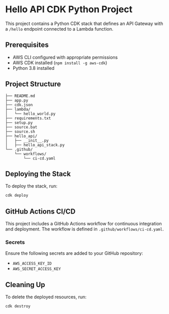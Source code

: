 # Hello API CDK Python Project

This project contains a Python CDK stack that defines an API Gateway with a `/hello` endpoint connected to a Lambda function.

## Prerequisites

- AWS CLI configured with appropriate permissions
- AWS CDK installed (`npm install -g aws-cdk`)
- Python 3.8 installed

## Project Structure

```plaintext
├── README.md
├── app.py
├── cdk.json
├── lambda/
│   └── hello_world.py
├── requirements.txt
├── setup.py
├── source.bat
├── source.sh
├── hello_api/
│   ├── __init__.py
│   ├── hello_api_stack.py
└── .github/
    └── workflows/
        └── ci-cd.yaml
```

## Deploying the Stack

To deploy the stack, run:

```sh
cdk deploy
```

## GitHub Actions CI/CD

This project includes a GitHub Actions workflow for continuous integration and deployment. The workflow is defined in `.github/workflows/ci-cd.yaml`.

### Secrets

Ensure the following secrets are added to your GitHub repository:

- `AWS_ACCESS_KEY_ID`
- `AWS_SECRET_ACCESS_KEY`

## Cleaning Up

To delete the deployed resources, run:

```sh
cdk destroy
```
